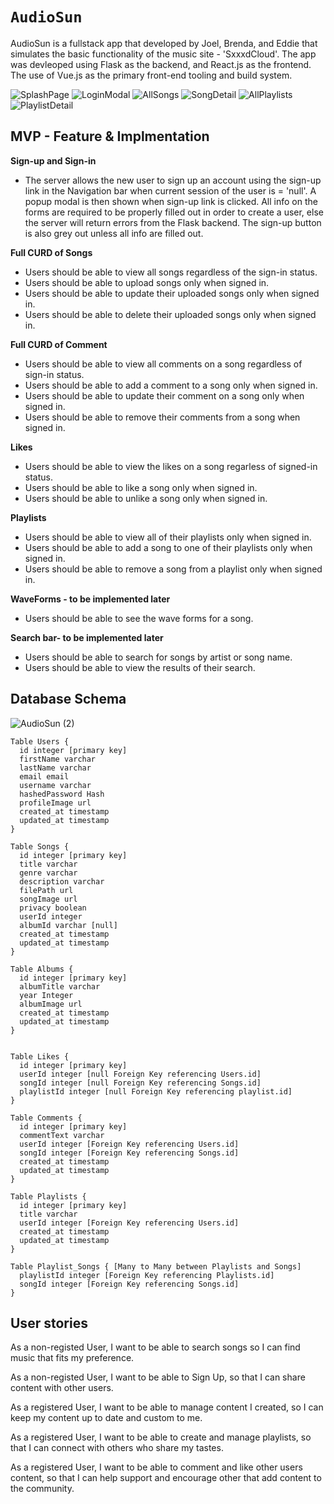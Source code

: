 # `AudioSun`

AudioSun is a fullstack app that developed by Joel, Brenda, and Eddie that simulates the basic functionality of the music site - 'SxxxdCloud'. The app was devleoped using Flask as the backend, and React.js as the frontend. The use of Vue.js as the primary front-end tooling and build system.

![SplashPage](img/AudioSunLanding.png)
![LoginModal](img/AudioSunLogin.png)
![AllSongs](img/AudioSunSongs.png)
![SongDetail](img/AudioSunSongDetail.png)
![AllPlaylists](img/AudioSunPlaylists.png)
![PlaylistDetail](img/AudioSunPlaylistDetails.png)

## MVP - Feature & Implmentation

**Sign-up and Sign-in**
* The server allows the new user to sign up an account using the sign-up link in the Navigation bar when current session of the user is = 'null'. A popup modal is then shown when sign-up link is clicked. All info on the forms are required to be properly filled out in order to create a user, else the server will return errors from the Flask backend. The sign-up button is also grey out unless all info are filled out.

**Full CURD of Songs**
* Users should be able to view all songs regardless of the sign-in status.
* Users should be able to upload songs only when signed in.
* Users should be able to update their uploaded songs only when signed in.
* Users should be able to delete their uploaded songs only when signed in.

**Full CURD of Comment**
* Users should be able to view all comments on a song regardless of sign-in status.
* Users should be able to add a comment to a song only when signed in.
* Users should be able to update their comment on a song only when signed in.
* Users should be able to remove their comments from a song when signed in.

**Likes**
* Users should be able to view the likes on a song regarless of signed-in status.
* Users should be able to like a song only when signed in.
* Users should be able to unlike a song only when signed in.

**Playlists**
* Users should be able to view all of their playlists only when signed in.
* Users should be able to add a song to one of their playlists only when signed in.
* Users should be able to remove a song from a playlist only when signed in.

**WaveForms - to be implemented later**
* Users should be able to see the wave forms for a song.


**Search bar- to be implemented later**
* Users should be able to search for songs by artist or song name.
* Users should be able to view the results of their search.


## Database Schema

![AudioSun (2)](img/AudioSun.png)



```
Table Users {
  id integer [primary key]
  firstName varchar
  lastName varchar
  email email
  username varchar
  hashedPassword Hash
  profileImage url
  created_at timestamp
  updated_at timestamp
}

Table Songs {
  id integer [primary key]
  title varchar
  genre varchar
  description varchar
  filePath url
  songImage url
  privacy boolean
  userId integer
  albumId varchar [null]
  created_at timestamp
  updated_at timestamp
}

Table Albums {
  id integer [primary key]
  albumTitle varchar
  year Integer
  albumImage url
  created_at timestamp
  updated_at timestamp
}


Table Likes {
  id integer [primary key]
  userId integer [null Foreign Key referencing Users.id]
  songId integer [null Foreign Key referencing Songs.id]
  playlistId integer [null Foreign Key referencing playlist.id]
}

Table Comments {
  id integer [primary key]
  commentText varchar
  userId integer [Foreign Key referencing Users.id]
  songId integer [Foreign Key referencing Songs.id]
  created_at timestamp
  updated_at timestamp
}

Table Playlists {
  id integer [primary key]
  title varchar
  userId integer [Foreign Key referencing Users.id]
  created_at timestamp
  updated_at timestamp
}

Table Playlist_Songs { [Many to Many between Playlists and Songs]
  playlistId integer [Foreign Key referencing Playlists.id]
  songId integer [Foreign Key referencing Songs.id]
}

```

## User stories

As a non-registed User, I want to be able to search songs so I can find music that fits my preference.

As a non-registed User, I want to be able to Sign Up, so that I can share content with other users.

As a registered User, I want to be able to manage content I created, so I can keep my content up to date and custom to me.

As a registered User, I want to be able to create and manage playlists, so that I can connect with others who share my tastes.

As a registered User, I want to be able to comment and like other users content, so that I can help support and encourage other that add content to the community.
